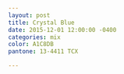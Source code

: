 ```yaml
---
layout: post
title: Crystal Blue
date: 2015-12-01 12:00:00 -0400
categories: mix
color: A1C8DB
pantone: 13-4411 TCX

---
```

